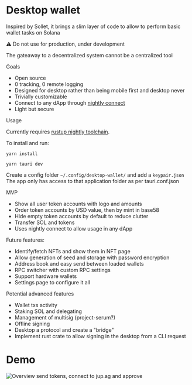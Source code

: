# Desktop wallet

Inspired by Sollet, it brings a slim layer of code to allow to perform basic wallet tasks on Solana

:warning: Do not use for production, under development

The gateaway to a decentralized system cannot be a centralized tool

Goals
- Open source
- 0 tracking, 0 remote logging
- Designed for desktop rather than being mobile first and desktop never
- Trivially customizable
- Connect to any dApp through [nightly connect](https://connect.nightly.app/docs/client/client/connect/)
- Light but secure

Usage

Currently requires [rustup nightly toolchain](https://rust-lang.github.io/rustup/concepts/channels.html).

To install and run:

`yarn install`

`yarn tauri dev`

Create a config folder `~/.config/desktop-wallet/` and add a `keypair.json`
The app only has access to that application folder as per tauri.conf.json

MVP
- Show all user token accounts with logo and amounts
- Order token accounts by USD value, then by mint in base58
- Hide empty token accounts by default to reduce clutter
- Transfer SOL and tokens
- Uses nightly connect to allow usage in any dApp

Future features:
- Identify/fetch NFTs and show them in NFT page
- Allow generation of seed and storage with password encryption
- Address book and easy send between loaded wallets
- RPC switcher with custom RPC settings
- Support hardware wallets
- Settings page to configure it all

Potential advanced features
- Wallet txs activity
- Staking SOL and delegating
- Management of multisig (project-serum?)
- Offline signing
- Desktop a protocol and create a "bridge"
- Implement rust crate to allow signing in the desktop from a CLI request

# Demo

![Overview send tokens, connect to jup.ag and approve](misc/tauri-desktop-wallet.gif)